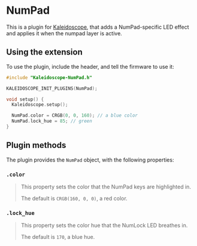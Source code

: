 # NumPad

This is a plugin for [Kaleidoscope][fw], that adds a NumPad-specific LED
effect and applies it when the numpad layer is active.

## Using the extension

To use the plugin, include the header, and tell the firmware to use it:

```c++
#include "Kaleidoscope-NumPad.h"

KALEIDOSCOPE_INIT_PLUGINS(NumPad);

void setup() {
  Kaleidoscope.setup();

  NumPad.color = CRGB(0, 0, 160); // a blue color
  NumPad.lock_hue = 85; // green
}
```

##   Plugin methods

The plugin provides the `NumPad` object, with the following properties:

### `.color`

> This property sets the color that the NumPad keys are highlighted in.
>
> The default is `CRGB(160, 0, 0)`, a red color.

### `.lock_hue`

> This property sets the color hue that the NumLock LED breathes in.
>
> The default is `170`, a blue hue.

 [fw]: https://github.com/keyboardio/Kaleidoscope
